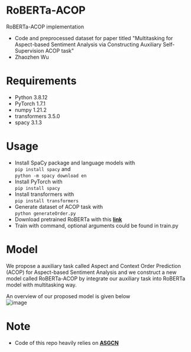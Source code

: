 # RoBERTa-ACOP
RoBERTa-ACOP implementation  
* Code and preprocessed dataset for paper titled "Multitasking for Aspect-based Sentiment Analysis via Constructing Auxiliary Self-Supervision ACOP task"  
* Zhaozhen Wu  
  
# Requirements  
* Python 3.8.12
* PyTorch 1.7.1
* numpy 1.21.2
* transformers 3.5.0
* spacy 3.1.3  
  
# Usage  
* Install SpaCy package and language models with   
```pip install spacy``` 
and   
```python -m spacy download en```
* Install PyTorch with   
```pip install spacy``` 
* Install transformers with   
```pip install transformers```
* Generate dataset of ACOP task with  
```python generateOrder.py```
* Download pretrained RoBERTa with this **[link](https://github.com/facebookresearch/fairseq/tree/main/examples/roberta)**
* Train with command, optional arguments could be found in train.py
  
# Model  
We propose a auxiliary task called Aspect and Context Order Prediction (ACOP) for Aspect-based Sentiment Analysis and we construct a new model called RoBERTa-ACOP by integrate our auxiliary task into RoBERTa model with multitasking way.  
  
An overview of our proposed model is given below  
![image](https://user-images.githubusercontent.com/52657545/210495883-6af09e80-e994-4685-aa5b-f537681e83c8.png)
  
# Note  
* Code of this repo heavily relies on **[ASGCN](https://github.com/GeneZC/ASGCN)**
